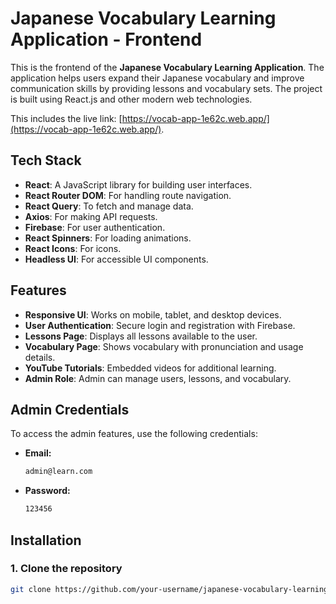 # Japanese Vocabulary Learning Application - Frontend

This is the frontend of the **Japanese Vocabulary Learning Application**. The application helps users expand their Japanese vocabulary and improve communication skills by providing lessons and vocabulary sets. The project is built using React.js and other modern web technologies.

This includes the live link: [https://vocab-app-1e62c.web.app/](https://vocab-app-1e62c.web.app/).

## Tech Stack
- **React**: A JavaScript library for building user interfaces.
- **React Router DOM**: For handling route navigation.
- **React Query**: To fetch and manage data.
- **Axios**: For making API requests.
- **Firebase**: For user authentication.
- **React Spinners**: For loading animations.
- **React Icons**: For icons.
- **Headless UI**: For accessible UI components.

## Features
- **Responsive UI**: Works on mobile, tablet, and desktop devices.
- **User Authentication**: Secure login and registration with Firebase.
- **Lessons Page**: Displays all lessons available to the user.
- **Vocabulary Page**: Shows vocabulary with pronunciation and usage details.
- **YouTube Tutorials**: Embedded videos for additional learning.
- **Admin Role**: Admin can manage users, lessons, and vocabulary.

## Admin Credentials
To access the admin features, use the following credentials:

- **Email:**
   ```sh
   admin@learn.com
    ```
- **Password:**
   ```sh
   123456
    ```


## Installation

### 1. Clone the repository
```bash
git clone https://github.com/your-username/japanese-vocabulary-learning-app.git
